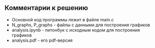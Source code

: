 ## Комментарии к решению

* Основной код программы лежит в файле main.c
* N_graphs, P_graphs - файлы с данными для построения графиков
* analysis.ipynb - питонбук с исходным кодом для построения графиков
* analysis.pdf - его pdf-версия
